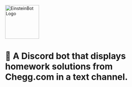 <img src="https://github.com/DouglasTaylorSupportGroup/EinsteinBot/blob/master/banner.png" alt="EinsteinBot Logo" height="110" />

# 🤖 A Discord bot that displays homework solutions from Chegg.com in a text channel.